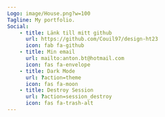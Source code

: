 ```yaml
---
Logo: image/House.png?w=100
Tagline: My portfolio.
Social:
    - title: Länk till mitt github
      url: https://github.com/Couil97/design-ht23
      icon: fab fa-github
    - title: Min email
      url: mailto:anton.bt@hotmail.com
      icon: fas fa-envelope
    - title: Dark Mode
      url: ?action=theme
      icon: fas fa-moon
    - title: Destroy Session
      url: ?action=session_destroy
      icon: fas fa-trash-alt
---
```

